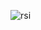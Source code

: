 ![rsi](https://user-images.githubusercontent.com/67749566/218341351-bb2af1ed-37a1-4493-a3c0-554d1ce082fd.png)
